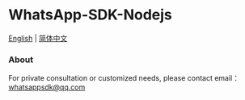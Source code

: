 # WhatsApp-SDK-Nodejs

[English](./README_EN.md) | [简体中文](./README.md)

### About

For private consultation or customized needs, please contact email： whatsappsdk@qq.com
